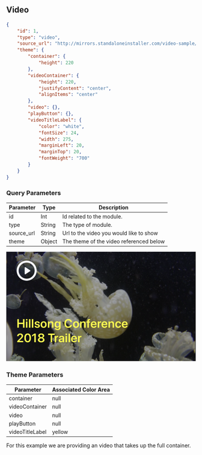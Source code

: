 ## Video

```json
{
	"id": 1,
	"type": "video",
	"source_url": "http://mirrors.standaloneinstaller.com/video-sample/jellyfish-25-mbps-hd-hevc.mp4", 
	"theme": {
		"container": {
			"height": 220
		},
		"videoContainer": {
			"height": 220,
			"justifyContent": "center",
			"alignItems": "center"
		},
		"video": {}, 
		"playButton": {},
		"videoTitleLabel": {
			"color": "white",
			"fontSize": 24,
			"width": 275,
			"marginLeft": 20,
			"marginTop": 20,
			"fontWeight": "700"
		}
	}
}
```

### Query Parameters

Parameter | Type | Description
--------- | ------- | -----------
id | Int | Id related to the module.
type | String | The type of module.
source_url | String | Url to the video you would like to show
theme | Object | The theme of the video referenced below


![module](../images/video.png)

### Theme Parameters

Parameter | Associated Color Area
--------- | -----------
container | null
videoContainer | null
video | null
playButton | null
videoTitleLabel | yellow

For this example we are providing an video that takes up the full container.